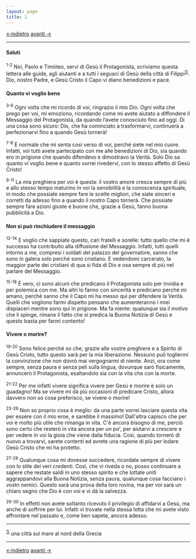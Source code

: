 ```yaml
---
layout: page
title: 1
---
```

[<-indietro](fil00.html) [avanti ->](fil02.html)

--------------------------------
#### Saluti

<sup>1-2</sup> Noi, Paolo e Timòteo, servi di Gesù il Protagonista,
scriviamo questa lettera alle guide, agli aiutanti e a tutti i seguaci
di Gesù della città di Filippi<sup>[1)](#fn__1)</sup>. Dio, nostro
Padre, e Gesù Cristo il Capo vi diano benedizioni e pace.

#### Quanto vi voglio bene

<sup>3-6</sup> Ogni volta che mi ricordo di voi, ringrazio il mio Dio.
Ogni volta che prego per voi, mi emoziono, ricordando come mi avete
aiutato a diffondere il Messaggio del Protagonista, da quando lʼavete
conosciuto fino ad oggi. Di una cosa sono sicuro: Dio, che ha cominciato
a trasformarvi, continuerà a perfezionarvi fino a quando Gesù tornerà\!

<sup>7-8</sup> È normale che mi senta così verso di voi, perché siete
nel mio cuore. Infatti, voi tutti avete partecipato con me alle
benedizioni di Dio, sia quando ero in prigione che quando difendevo e
dimostravo la Verità. Solo Dio sa quanto vi voglio bene e quanto vorrei
rivedervi, con lo stesso affetto di Gesù Cristo\!

<sup>9-11</sup> La mia preghiera per voi è questa: il vostro amore
cresca sempre di più e allo stesso tempo maturino in voi la sensibilità
e la conoscenza spirituale, in modo che possiate sempre fare le scelte
migliori, che siate sinceri e corretti da adesso fino a quando il nostro
Capo tornerà. Che possiate sempre fare azioni giuste e buone che, grazie
a Gesù, fanno buona pubblicità a Dio.

#### Non si può rinchiudere il messaggio

<sup>12-14</sup> E voglio che sappiate questo, cari fratelli e sorelle:
tutto quello che mi è successo ha contribuito alla diffusione del
Messaggio. Infatti, tutti quelli intorno a me, compresi i soldati del
palazzo del governatore, sanno che sono in galera solo perché sono
cristiano. E vedendomi carcerato, la maggior parte dei cristiani di qua
si fida di Dio e osa sempre di più nel parlare del Messaggio.

<sup>15-18</sup> È vero, ci sono alcuni che predicano il Protagonista
solo per invidia e per polemica con me. Ma altri lo fanno con sincerità
e predicano perché mi amano, perché sanno che il Capo mi ha messo qui
per difendere la Verità. Quelli che vogliono farmi dispetto pensano che
aumenteranno i miei dispiaceri mentre sono qui in prigione. Ma fa
niente: qualunque sia il motivo che li spinge, rimane il fatto che si
predica la Buona Notizia di Gesù e questo basta per farmi contento\!

#### Vivere o morire?

<sup>19-20</sup> Sono felice perché so che, grazie alle vostre preghiere
e a Spirito di Gesù Cristo, tutto questo sarà per la mia liberazione.
Nessuno può togliermi la convinzione che non dovrò mai vergognarmi di
niente. Anzi, ora come sempre, senza paura e senza peli sulla lingua,
dovunque sarò fisicamente, annuncerò il Protagonista, esaltandolo sia
con la vita che con la morte.

<sup>21-22</sup> Per me infatti vivere significa vivere per Gesù e
morire è solo un guadagno\! Ma se vivere mi dà più occasioni di
predicare Cristo, allora davvero non so cosa preferisco, se vivere o
morire\!

<sup>23-26</sup> Non so proprio cosa è meglio: da una parte vorrei
lasciare questa vita per essere con il mio eroe, e sarebbe il massimo\!
Dall'altra capisco che per voi è molto più utile che rimanga in vita.
C'è ancora bisogno di me, perciò sono certo che resterò in vita ancora
per un po', per aiutarvi a crescere e per vedere in voi la gioia che
viene dalla fiducia. Così, quando tornerò di nuovo a trovarvi, sarete
contenti ed avrete una ragione di più per lodare Gesù Cristo che mi ha
protetto.

<sup>27-28</sup> Qualunque cosa mi dovesse succedere, ricordate sempre
di vivere con lo stile dei veri credenti. Così, che vi riveda o no,
posso continuare a sapere che restate saldi in uno stesso spirito e che
lottate uniti aggrappandovi alla Buona Notizia, senza paura, qualunque
cosa facciano i vostri nemici. Questo sarà una prova della loro rovina,
ma per voi sarà un chiaro segno che Dio è con voi e vi dà la salvezza.

<sup>29-30</sup> In effetti non avete soltanto ricevuto il privilegio di
affidarvi a Gesù, ma anche di soffrire per lui. Infatti vi trovate nella
stessa lotta che mi avete visto affrontare nel passato e, come ben
sapete, ancora adesso.

---------------------------------------
<sup>[1)](#fnt__1)</sup> una città sul mare al nord della Grecia

---------------------------------------
[<-indietro](fil00.html) [avanti ->](fil02.html)
